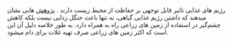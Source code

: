 رژیم های غذایی تاثیر قابل توجهی بر حفاظت از محیط زیست دارند .  [پژوهش] هایی نشان میدهند که داشتن رژیم غذایی گیاهی، نه تنها باعث جنگل زدایی نیست بلکه کاهش چشم‌گیر در استفاده از زمین های زراعی راه به همراه دارد. به طور خلاصه دلیل آن این است که اکثر زمین های زراعی صرف تهیه غلات برای دام میشود. 

[پژوهش]: https://earth.org/veganism-land-use